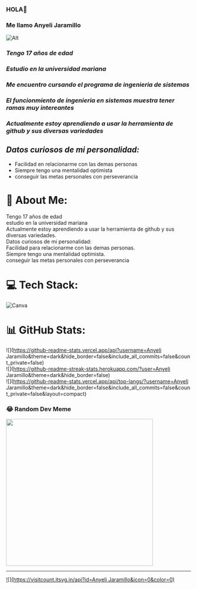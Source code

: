 ### HOLA👋
### Me llamo  __Anyeli Jaramillo__ 
![Alt](https://encrypted-tbn0.gstatic.com/images?q=tbn:ANd9GcR6cGaClVSI1h_t-G0DTP1rEv5XE9hpDsu6qCdRBkDWk0_12ZbuB7WfixhTqZNo9vnBcfg&usqp=CAU)
### _Tengo 17 años de edad_
### _Estudio en la universidad mariana_
### _Me encuentro cursando el programa de ingenieria de sistemas_
### *_El funcionmiento de ingenieria en sistemas muestra tener ramas muy intereantes_* 
### _Actualmente estoy aprendiendo a usar la herramienta de github y sus diversas variedades_
## *_Datos curiosos de mi personalidad:_*
* Facilidad en relacionarme con las demas personas
* Siempre tengo una mentalidad optimista
* conseguir las metas personales con perseverancia
###  

# 💫 About Me:
Tengo 17 años de edad<br>estudio en la universidad mariana<br>Actualmente estoy aprendiendo a usar la herramienta de github y sus diversas variedades.<br>Datos curiosos de mi personalidad:<br>Facilidad para relacionarme con las demas personas.<br>Siempre tengo una mentalidad optimista.<br>conseguir las metas personales con perseverancia


# 💻 Tech Stack:
![Canva](https://img.shields.io/badge/Canva-%2300C4CC.svg?style=for-the-badge&logo=Canva&logoColor=white)
# 📊 GitHub Stats:
![](https://github-readme-stats.vercel.app/api?username=Anyeli Jaramillo&theme=dark&hide_border=false&include_all_commits=false&count_private=false)<br/>
![](https://github-readme-streak-stats.herokuapp.com/?user=Anyeli Jaramillo&theme=dark&hide_border=false)<br/>
![](https://github-readme-stats.vercel.app/api/top-langs/?username=Anyeli Jaramillo&theme=dark&hide_border=false&include_all_commits=false&count_private=false&layout=compact)

### 😂 Random Dev Meme
<img src='https://randommeme-five.vercel.app/' style="height: 400px;"/>

---
[![](https://visitcount.itsvg.in/api?id=Anyeli Jaramillo&icon=0&color=0)](https://visitcount.itsvg.in)

<!-- Proudly created with GPRM ( https://gprm.itsvg.in ) -->

<!--
**AnyeliJaramillo/AnyeliJaramillo** is a ✨ _special_ ✨ repository because its `README.md` (this file) appears on your GitHub profile.

Here are some ideas to get you started:

- 🔭 I’m currently working on ...
- 🌱 I’m currently learning ...
- 👯 I’m looking to collaborate on ...
- 🤔 I’m looking for help with ...
- 💬 Ask me about ...
- 📫 How to reach me: ...
- 😄 Pronouns: ...
- ⚡ Fun fact: ...
-->
